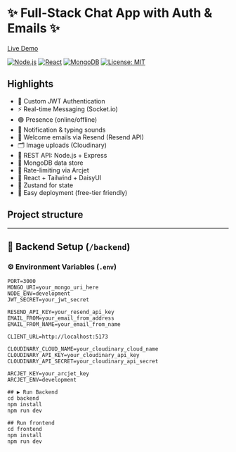 # ✨ Full-Stack Chat App with Auth & Emails ✨

[Live Demo](https://chatify-9463a.sevalla.app/)

[![Node.js](https://img.shields.io/badge/Node.js-339933?logo=node.js&logoColor=white)](https://nodejs.org/)
[![React](https://img.shields.io/badge/React-61DAFB?logo=react&logoColor=black)](https://reactjs.org/)
[![MongoDB](https://img.shields.io/badge/MongoDB-47A248?logo=mongodb&logoColor=white)](https://www.mongodb.com/)
[![License: MIT](https://img.shields.io/badge/License-MIT-yellow.svg)](LICENSE)

## Highlights
- 🔐 Custom JWT Authentication
- ⚡ Real-time Messaging (Socket.io)
- 🟢 Presence (online/offline)
- 🔔 Notification & typing sounds
- 📨 Welcome emails via Resend (Resend API)
- 🗂️ Image uploads (Cloudinary)
- 🧰 REST API: Node.js + Express
- 🧱 MongoDB data store
- 🚦 Rate-limiting via Arcjet
- 🎨 React + Tailwind + DaisyUI
- 🧠 Zustand for state
- 🚀 Easy deployment (free-tier friendly)

## Project structure

---

## 🔧 Backend Setup (`/backend`)
### ⚙️ Environment Variables (`.env`)
```env
PORT=3000
MONGO_URI=your_mongo_uri_here
NODE_ENV=development
JWT_SECRET=your_jwt_secret

RESEND_API_KEY=your_resend_api_key
EMAIL_FROM=your_email_from_address
EMAIL_FROM_NAME=your_email_from_name

CLIENT_URL=http://localhost:5173

CLOUDINARY_CLOUD_NAME=your_cloudinary_cloud_name
CLOUDINARY_API_KEY=your_cloudinary_api_key
CLOUDINARY_API_SECRET=your_cloudinary_api_secret

ARCJET_KEY=your_arcjet_key
ARCJET_ENV=development

## ▶️ Run Backend
cd backend
npm install
npm run dev

## Run frontend
cd frontend
npm install
npm run dev

